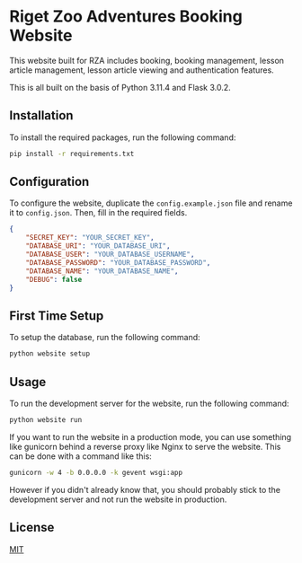 # Riget Zoo Adventures Booking Website

This website built for RZA includes booking, booking management, lesson article management, lesson article viewing and authentication features.

This is all built on the basis of Python 3.11.4 and Flask 3.0.2.

## Installation

To install the required packages, run the following command:

```bash
pip install -r requirements.txt
```

## Configuration

To configure the website, duplicate the `config.example.json` file and rename it to `config.json`. Then, fill in the required fields.

```json
{
    "SECRET_KEY": "YOUR_SECRET_KEY",
    "DATABASE_URI": "YOUR_DATABASE_URI",
    "DATABASE_USER": "YOUR_DATABASE_USERNAME",
    "DATABASE_PASSWORD": "YOUR_DATABASE_PASSWORD",
    "DATABASE_NAME": "YOUR_DATABASE_NAME",
    "DEBUG": false
}
```

## First Time Setup

To setup the database, run the following command:

```bash
python website setup
```

## Usage

To run the development server for the website, run the following command:

```bash
python website run
```

If you want to run the website in a production mode, you can use something like gunicorn behind a reverse proxy like Nginx to serve the website.
This can be done with a command like this:

```bash
gunicorn -w 4 -b 0.0.0.0 -k gevent wsgi:app
```
However if you didn't already know that, you should probably stick to the development server and not run the website in production.

## License

[MIT](https://choosealicense.com/licenses/mit/)